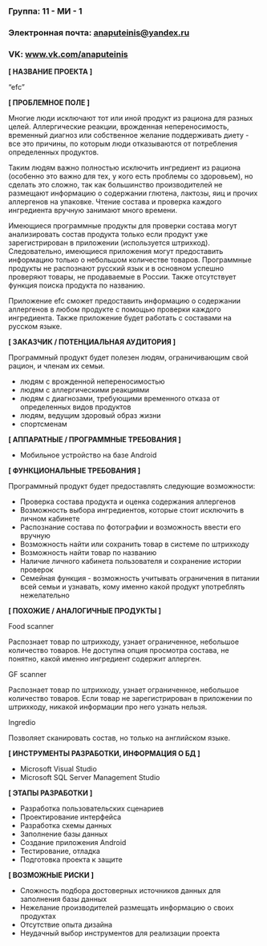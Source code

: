 ### Группа: 11 - МИ - 1
### Электронная почта:  anaputeinis@yandex.ru
### VK: www.vk.com/anaputeinis


**[ НАЗВАНИЕ ПРОЕКТА ]**

“efc”

**[ ПРОБЛЕМНОЕ ПОЛЕ ]**

Многие люди исключают тот или иной продукт из рациона для разных целей. 
Аллергические реакции, врожденная непереносимость, временный диагноз или собственное желание поддерживать диету - все это причины, по которым люди отказываются от потребления определенных продуктов. 

Таким людям важно полностью исключить ингредиент из рациона (особенно это важно для тех, у кого есть проблемы со здоровьем), но сделать это сложно, так как большинство производителей не размещают информацию о содержании глютена, лактозы, яиц и прочих аллергенов на упаковке. Чтение состава и проверка каждого ингредиента вручную занимают много времени. 

Имеющиеся программные продукты для проверки состава могут анализировать состав продукта только если продукт уже зарегистрирован в приложении (используется штрихкод). Следовательно, имеющиеся приложения могут предоставить информацию только о небольшом количестве товаров. Программные продукты не распознают русский язык и в основном успешно проверяют товары, не продаваемые в России. Также отсутствует функция поиска продукта по названию.

Приложение efc сможет предоставить информацию о содержании аллергенов в любом продукте с помощью проверки каждого ингредиента. Также приложение будет работать с составами на русском языке.

**[ ЗАКАЗЧИК / ПОТЕНЦИАЛЬНАЯ АУДИТОРИЯ ]**

Программный продукт будет полезен людям, ограничивающим свой рацион, и членам их семьи. 
 
 * людям с врожденной непереносимостью
 * людям с аллергическими реакциями
 * людям с диагнозами, требующими временного отказа от определенных видов продуктов
 * людям, ведущим здоровый образ жизни
 * спортсменам


**[ АППАРАТНЫЕ / ПРОГРАММНЫЕ ТРЕБОВАНИЯ ]** 

* Мобильное устройство на базе Android

**[ ФУНКЦИОНАЛЬНЫЕ ТРЕБОВАНИЯ ]**

Программный продукт будет предоставлять следующие возможности:

*	Проверка состава продукта и оценка содержания аллергенов
*	Возможность выбора ингредиентов, которые стоит исключить в личном кабинете 
*	Распознание состава по фотографии и возможность ввести его вручную
*	Возможность найти или сохранить товар в системе по штрихкоду
*	Возможность найти товар по названию
*	Наличие личного кабинета пользователя и сохранение истории проверок
*	Семейная функция - возможность учитывать ограничения в питании всей семьи и узнавать, кому именно какой продукт употреблять нежелательно


**[ ПОХОЖИЕ / АНАЛОГИЧНЫЕ ПРОДУКТЫ ]**

Food scanner

Распознает товар по штрихкоду, узнает ограниченное, небольшое количество товаров. Не доступна опция просмотра состава, не понятно, какой именно ингредиент содержит аллерген.

GF scanner

Распознает товар по штрихкоду, узнает ограниченное, небольшое количество товаров. Если товар не зарегистрирован в приложении по штрихкоду, никакой информации про него узнать нельзя.

Ingredio

Позволяет сканировать состав, но только на английском языке. 


**[ ИНСТРУМЕНТЫ РАЗРАБОТКИ, ИНФОРМАЦИЯ О БД ]**

* Microsoft Visual Studio
* Microsoft SQL Server Management Studio


**[ ЭТАПЫ РАЗРАБОТКИ ]**

* Разработка пользовательских сценариев
* Проектирование интерфейса
* Разработка схемы данных
* Заполнение базы данных
* Создание приложения Android
* Тестирование, отладка
* Подготовка проекта к защите


**[ ВОЗМОЖНЫЕ РИСКИ ]**

* Сложность подбора достоверных источников данных для заполнения базы данных
* Нежелание производителей размещать информацию о своих продуктах
* Отсутствие опыта дизайна
* Неудачный выбор инструментов для реализации проекта
